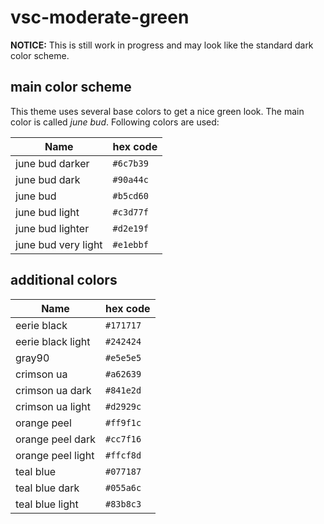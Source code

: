 # vsc-moderate-green

**NOTICE:** This is still work in progress and may look like the standard dark color scheme.

## main color scheme

This theme uses several base colors to get a nice green look. The main color is called _june bud_. Following colors are used:

| Name                  | hex code   |
|-----------------------|------------|
| june bud darker       | `#6c7b39`  |
| june bud dark         | `#90a44c`  |
| june bud              | `#b5cd60`  |
| june bud light        | `#c3d77f`  |
| june bud lighter      | `#d2e19f`  |
| june bud very light   | `#e1ebbf`  |

## additional colors

| Name              | hex code   |
|-------------------|------------|
| eerie black       | `#171717`  |
| eerie black light | `#242424`  |
| gray90            | `#e5e5e5`  |
| crimson ua        | `#a62639`  |
| crimson ua dark   | `#841e2d`  |
| crimson ua light  | `#d2929c`  |
| orange peel       | `#ff9f1c`  |
| orange peel dark  | `#cc7f16`  |
| orange peel light | `#ffcf8d`  |
| teal blue         | `#077187`  |
| teal blue dark    | `#055a6c`  |
| teal blue light   | `#83b8c3`  | 
